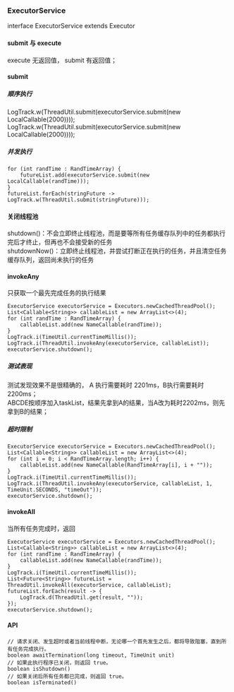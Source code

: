 ### ExecutorService  
interface ExecutorService extends Executor  

#### submit  与 execute  
execute 无返回值， submit 有返回值； 
 
#### submit  
##### 顺序执行  
LogTrack.w(ThreadUtil.submit(executorService.submit(new LocalCallable(2000))));  
LogTrack.w(ThreadUtil.submit(executorService.submit(new LocalCallable(2000))));  
##### 并发执行  
```
for (int randTime : RandTimeArray) {
    futureList.add(executorService.submit(new LocalCallable(randTime)));
}
futureList.forEach(stringFuture -> LogTrack.w(ThreadUtil.submit(stringFuture)));
```

#### 关闭线程池  
shutdown()：不会立即终止线程池，而是要等所有任务缓存队列中的任务都执行完后才终止，但再也不会接受新的任务  
shutdownNow()：立即终止线程池，并尝试打断正在执行的任务，并且清空任务缓存队列，返回尚未执行的任务  

#### invokeAny  
只获取一个最先完成任务的执行结果  
```
ExecutorService executorService = Executors.newCachedThreadPool();
List<Callable<String>> callableList = new ArrayList<>(4);
for (int randTime : RandTimeArray) {
    callableList.add(new NameCallable(randTime));
}
LogTrack.i(TimeUtil.currentTimeMillis());
LogTrack.i(ThreadUtil.invokeAny(executorService, callableList));
executorService.shutdown();
```  
##### 测试表现  
测试发现效果不是很精确的，  A 执行需要耗时  2201ms，B执行需要耗时2200ms；  
ABCDE按顺序加入taskList，结果先拿到A的结果，当A改为耗时2202ms，则先拿到B的结果； 
##### 超时限制  
```
ExecutorService executorService = Executors.newCachedThreadPool();
List<Callable<String>> callableList = new ArrayList<>(4);
for (int i = 0; i < RandTimeArray.length; i++) {
    callableList.add(new NameCallable(RandTimeArray[i], i + ""));
}
LogTrack.i(TimeUtil.currentTimeMillis());
LogTrack.i(ThreadUtil.invokeAny(executorService, callableList, 1, TimeUnit.SECONDS, "timeOut"));
executorService.shutdown();
```

#### invokeAll  
当所有任务完成时，返回  
```
ExecutorService executorService = Executors.newCachedThreadPool();
List<Callable<String>> callableList = new ArrayList<>(4);
for (int randTime : RandTimeArray) {
    callableList.add(new NameCallable(randTime));
}
LogTrack.i(TimeUtil.currentTimeMillis());
List<Future<String>> futureList = ThreadUtil.invokeAll(executorService, callableList);
futureList.forEach(result -> {
    LogTrack.d(ThreadUtil.get(result, ""));
});
executorService.shutdown();
```


#### API  
```
// 请求关闭、发生超时或者当前线程中断，无论哪一个首先发生之后，都将导致阻塞，直到所有任务完成执行。  
boolean awaitTermination(long timeout, TimeUnit unit)  
// 如果此执行程序已关闭，则返回 true。  
boolean isShutdown()  
// 如果关闭后所有任务都已完成，则返回 true。  
boolean isTerminated()  
```
